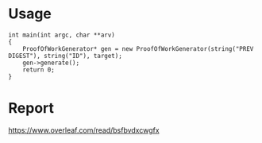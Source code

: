 # Usage
```
int main(int argc, char **arv)
{
    ProofOfWorkGenerator* gen = new ProofOfWorkGenerator(string("PREV DIGEST"), string("ID"), target);
    gen->generate();
    return 0;
}
```

# Report
https://www.overleaf.com/read/bsfbvdxcwgfx